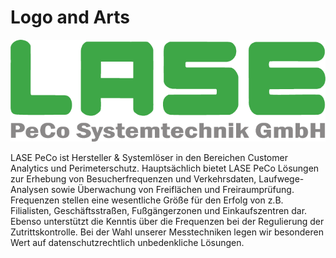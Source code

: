 # Logo and Arts

<p align="center">
  <img src="https://raw.githubusercontent.com/lase-peco/art/master/1x/LASE%20PeCo%20Logo.png" alt="LASE PeCo Systemtechnik GmbH Logo" />
</p>



LASE PeCo ist Hersteller & Systemlöser in den Bereichen Customer Analytics und Perimeterschutz. Hauptsächlich bietet LASE PeCo Lösungen zur Erhebung von Besucherfrequenzen und Verkehrsdaten, Laufwege-Analysen sowie Überwachung von Freiflächen und Freiraumprüfung. Frequenzen stellen eine wesentliche Größe für den Erfolg von z.B. Filialisten, Geschäftsstraßen, Fußgängerzonen und Einkaufszentren dar. Ebenso unterstützt die Kenntis über die Frequenzen bei der Regulierung der Zutrittskontrolle. Bei der Wahl unserer Messtechniken legen wir besonderen Wert auf datenschutzrechtlich unbedenkliche Lösungen.

